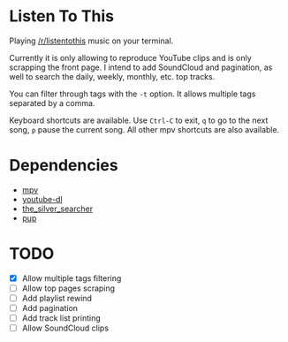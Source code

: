 # Listen To This

Playing [/r/listentothis](https://www.reddit.com/r/listentothis) music on your terminal.

Currently it is only allowing to reproduce YouTube clips and is only scrapping the front page. I intend to add SoundCloud and pagination, as well to search the daily, weekly, monthly, etc. top tracks.

You can filter through tags with the `-t` option. It allows multiple tags separated by a comma.

Keyboard shortcuts are available. Use `Ctrl-C` to exit, `q` to go to the next song, `p` pause the current song. All other mpv shortcuts are also available.

# Dependencies

* [mpv](https://github.com/mpv-player/mpv)
* [youtube-dl](https://github.com/rg3/youtube-dl/)
* [the_silver_searcher](https://github.com/ggreer/the_silver_searcher)
* [pup](https://github.com/EricChiang/pup)

# TODO

- [x] Allow multiple tags filtering
- [ ] Allow top pages scraping
- [ ] Add playlist rewind
- [ ] Add pagination
- [ ] Add track list printing
- [ ] Allow SoundCloud clips

